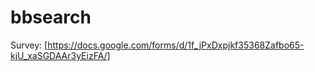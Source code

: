 # bbsearch

Survey: [https://docs.google.com/forms/d/1f_jPxDxpjkf35368Zafbo65-kjU_xaSGDAAr3yEizFA/]


